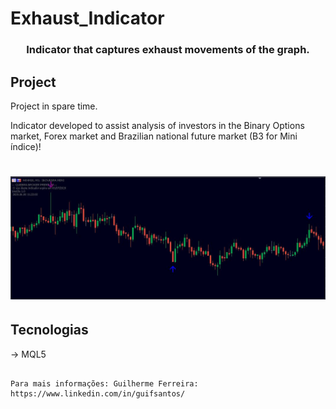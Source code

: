 # Exhaust_Indicator

<h3 align="center"> 
	Indicator that captures exhaust movements of the graph.
</h3>

## Project

Project in spare time.

Indicator developed to assist analysis of investors in the Binary Options market, Forex market and Brazilian national future market (B3 for Mini índice)!

<h1 align="center">
    <img alt="Example" title="Example" src="https://raw.githubusercontent.com/Guilherme-Ferreira2107/Exhaust_Indicator/master/exampleIndicator.jpg" width="600px" />
</h1>


## Tecnologias

-> MQL5

```

Para mais informações: Guilherme Ferreira: https://www.linkedin.com/in/guifsantos/

